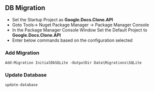 ## DB Migration
- Set the Startup Project as **Google.Docs.Clone.API**
- Goto Tools-> Nuget Package Manager -> Package Manager Console
- In the Package Manager Console Window Set the Default Project to **Google.Docs.Clone.API**
- Enter below commands based on the configuration selected

### Add Migration 

```
Add-Migration InitialDbSQLite -OutputDir Data\Migrations\SQLite
```

### Update Database

```
update-database
```
